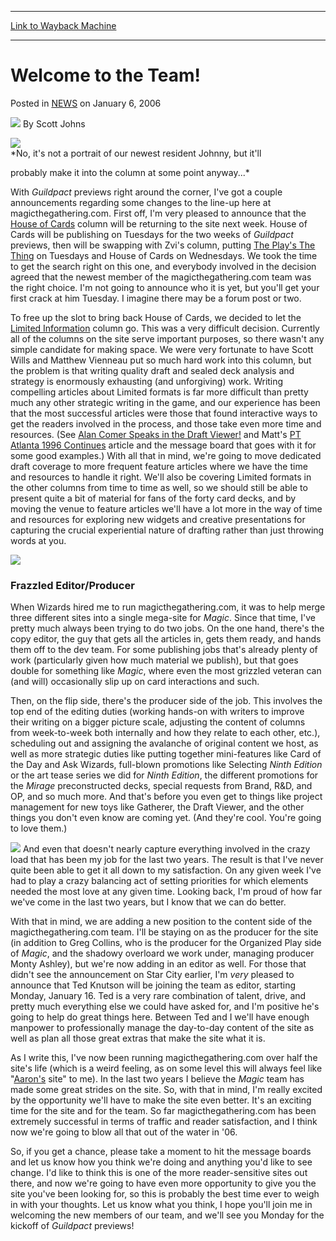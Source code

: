 
---
[Link to Wayback Machine](https://web.archive.org/web/20211026172754/https://magic.wizards.com/en/articles/archive/welcome-team-2006-01-06)

[_metadata_:author]:- "Scott Johns"
[_metadata_:description]:- "No, it's not a portrait of our newest resident Johnny, but it'll probably make it into the column at some point anyway... With Guildpact previews right around the corner, I've got a couple announcements regarding some changes to the line-up here at magicthegathering.com. First off, I'm very pleased to announce that the House of Cards column will be returning to the site next"
[_metadata_:generator]:- "Drupal 7 (http://drupal.org)"
[_metadata_:node]:- "292311"
[_metadata_:publish_date]:- "2006-01-06"
[_metadata_:source]:- "div-main-content"
[_metadata_:title]:- "Welcome to the Team!"
[_metadata_:wayback_capture_timestamp]:- "2021-10-26 17:27:54"
[_metadata_:wayback_raw_url]:- "https://web.archive.org/web/20211026172754id_/https://magic.wizards.com/en/articles/archive/welcome-team-2006-01-06"
[_metadata_:wayback_url]:- "https://magic.wizards.com/en/articles/archive/welcome-team-2006-01-06"
---


Welcome to the Team!
====================



 Posted in [NEWS](/en/articles)
 on January 6, 2006 






![](https://media.magic.wizards.com/styles/auth_small/public/images/person/authorpic_scottjohns.jpg)
By Scott Johns














![](https://media.wizards.com/legacy/magic/images/mtgcom/fcpics/features/welcome2006_1.jpg)  
*No, it's not a portrait of our newest resident Johnny, but it'll  

probably make it into the column at some point anyway...*



With *Guildpact* previews right around the corner, I've got a couple announcements regarding some changes to the line-up here at magicthegathering.com. First off, I'm very pleased to announce that the [House of Cards](http://archive.wizards.com/default.asp?x=mtgcom/columnarchive&column=HouseOfCards) column will be returning to the site next week. House of Cards will be publishing on Tuesdays for the two weeks of *Guildpact* previews, then will be swapping with Zvi's column, putting [The Play's The Thing](http://archive.wizards.com/default.asp?x=mtgcom/columnarchive&column=theplay) on Tuesdays and House of Cards on Wednesdays. We took the time to get the search right on this one, and everybody involved in the decision agreed that the newest member of the magicthegathering.com team was the right choice. I'm not going to announce who it is yet, but you'll get your first crack at him Tuesday. I imagine there may be a forum post or two.


To free up the slot to bring back House of Cards, we decided to let the [Limited Information](http://archive.wizards.com/default.asp?x=mtgcom/columnarchive&column=limitedinformation) column go. This was a very difficult decision. Currently all of the columns on the site serve important purposes, so there wasn't any simple candidate for making space. We were very fortunate to have Scott Wills and Matthew Vienneau put so much hard work into this column, but the problem is that writing quality draft and sealed deck analysis and strategy is enormously exhausting (and unforgiving) work. Writing compelling articles about Limited formats is far more difficult than pretty much any other strategic writing in the game, and our experience has been that the most successful articles were those that found interactive ways to get the readers involved in the process, and those take even more time and resources. (See [Alan Comer Speaks in the Draft Viewer!](http://archive.wizards.com/Default.asp?x=mtgcom/arcana/881) and Matt's [PT Atlanta 1996 Continues](http://archive.wizards.com/Default.asp?x=mtgcom/daily/sw99) article and the message board that goes with it for some good examples.) With all that in mind, we're going to move dedicated draft coverage to more frequent feature articles where we have the time and resources to handle it right. We'll also be covering Limited formats in the other columns from time to time as well, so we should still be able to present quite a bit of material for fans of the forty card decks, and by moving the venue to feature articles we'll have a lot more in the way of time and resources for exploring new widgets and creative presentations for capturing the crucial experiential nature of drafting rather than just throwing words at you.


![](https://media.wizards.com/legacy/magic/images/mtgcom/fcpics/features/welcome2006_2b.jpg)
### Frazzled Editor/Producer


When Wizards hired me to run magicthegathering.com, it was to help merge three different sites into a single mega-site for *Magic*. Since that time, I've pretty much always been trying to do two jobs. On the one hand, there's the copy editor, the guy that gets all the articles in, gets them ready, and hands them off to the dev team. For some publishing jobs that's already plenty of work (particularly given how much material we publish), but that goes double for something like *Magic*, where even the most grizzled veteran can (and will) occasionally slip up on card interactions and such.


Then, on the flip side, there's the producer side of the job. This involves the top end of the editing duties (working hands-on with writers to improve their writing on a bigger picture scale, adjusting the content of columns from week-to-week both internally and how they relate to each other, etc.), scheduling out and assigning the avalanche of original content we host, as well as more strategic duties like putting together mini-features like Card of the Day and Ask Wizards, full-blown promotions like Selecting *Ninth Edition* or the art tease series we did for *Ninth Edition*, the different promotions for the *Mirage* preconstructed decks, special requests from Brand, R&D, and OP, and so much more. And that's before you even get to things like project management for new toys like Gatherer, the Draft Viewer, and the other things you don't even know are coming yet. (And they're cool. You're going to love them.)


![](https://media.wizards.com/legacy/magic/images/mtgcom/fcpics/features/welcome2006_3.jpg)
And even that doesn't nearly capture everything involved in the crazy load that has been my job for the last two years. The result is that I've never quite been able to get it all down to my satisfaction. On any given week I've had to play a crazy balancing act of setting priorities for which elements needed the most love at any given time. Looking back, I'm proud of how far we've come in the last two years, but I know that we can do better.


With that in mind, we are adding a new position to the content side of the magicthegathering.com team. I'll be staying on as the producer for the site (in addition to Greg Collins, who is the producer for the Organized Play side of *Magic*, and the shadowy overloard we work under, managing producer Monty Ashley), but we're now adding in an editor as well. For those that didn't see the announcement on Star City earlier, I'm *very* pleased to announce that Ted Knutson will be joining the team as editor, starting Monday, January 16. Ted is a very rare combination of talent, drive, and pretty much everything else we could have asked for, and I'm positive he's going to help do great things here. Between Ted and I we'll have enough manpower to professionally manage the day-to-day content of the site as well as plan all those great extras that make the site what it is.


As I write this, I've now been running magicthegathering.com over half the site's life (which is a weird feeling, as on some level this will always feel like "[Aaron's](http://archive.wizards.com/default.asp?x=mtgcom/authorarchive&author=AaronForsythe) site" to me). In the last two years I believe the *Magic* team has made some great strides on the site. So, with that in mind, I'm really excited by the opportunity we'll have to make the site even better. It's an exciting time for the site and for the team. So far magicthegathering.com has been extremely successful in terms of traffic and reader satisfaction, and I think now we're going to blow all that out of the water in '06.


So, if you get a chance, please take a moment to hit the message boards and let us know how you think we're doing and anything you'd like to see change. I'd like to think this is one of the more reader-sensitive sites out there, and now we're going to have even more opportunity to give you the site you've been looking for, so this is probably the best time ever to weigh in with your thoughts. Let us know what you think, I hope you'll join me in welcoming the new members of our team, and we'll see you Monday for the kickoff of *Guildpact* previews!








